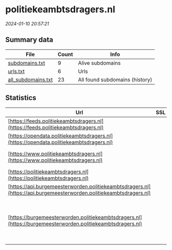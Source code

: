 # politiekeambtsdragers.nl
*2024-01-10 20:57:21*
## Summary data


| File       | Count | Info |
|------------|-------|------|
|[subdomains.txt](/data/politiekeambtsdragers.nl/subdomains.txt)|9|Alive subdomains|
|[urls.txt](/data/politiekeambtsdragers.nl/urls.txt)|6|Urls|
|[all_subdomains.txt](/data/politiekeambtsdragers.nl/all_subdomains.txt)|23|All found subdomains (history)|


## Statistics


| Url | SSL | Server | Cookie | HSTS | CSP | XFO | XXP | RP | Tech |Title |
|------------|-------|------|------|------|------|------|------|------|------|------|
|[https://feeds.politiekeambtsdragers.nl](https://feeds.politiekeambtsdragers.nl)| |nginx| |:white_check_mark: | | :white_check_mark: | :white_check_mark: | :white_check_mark: |HSTS Nginx||
|[https://opendata.politiekeambtsdragers.nl](https://opendata.politiekeambtsdragers.nl)| |nginx| |:white_check_mark: | | :white_check_mark: | :white_check_mark: | :white_check_mark: |HSTS Nginx||
|[https://www.politiekeambtsdragers.nl](https://www.politiekeambtsdragers.nl)| |nginx| |:white_check_mark: |:warning: | :white_check_mark: | :white_check_mark: | :white_check_mark: |Bloomreach HSTS Nginx|Home | Politieke...|
|[https://politiekeambtsdragers.nl](https://politiekeambtsdragers.nl)| |nginx| |:white_check_mark: |:warning: | :white_check_mark: | :white_check_mark: | :white_check_mark: |HSTS Nginx|301 Moved Perman...|
|[https://api.burgemeesterworden.politiekeambtsdragers.nl](https://api.burgemeesterworden.politiekeambtsdragers.nl)| |Caddy Warp/3.3.23| | | | | | :white_check_mark: |HSTS HTTP/3||
|[https://burgemeesterworden.politiekeambtsdragers.nl](https://burgemeesterworden.politiekeambtsdragers.nl)| |Caddy| |:white_check_mark: | | :white_check_mark: | | :white_check_mark: |Caddy HSTS HTTP/3 Next.js Node.js React Webpack|Burgemeestersvac...|